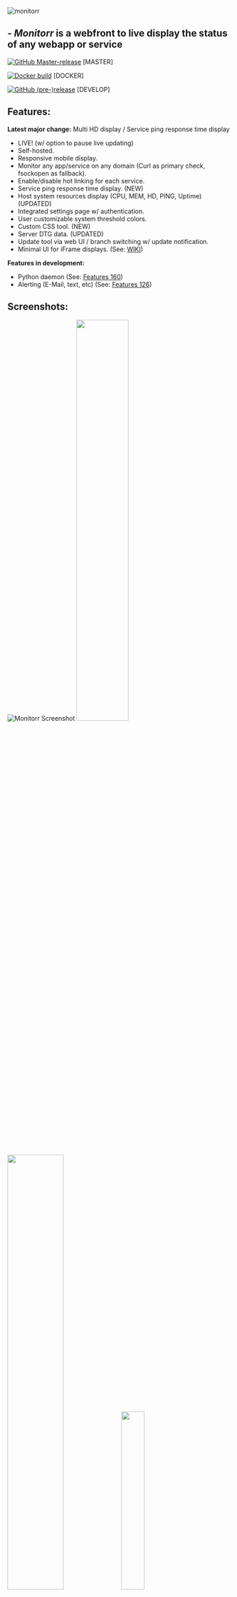 ![monitorr](https://raw.githubusercontent.com/Monitorr/Monitorr/master/assets/img/monitorrbanner.png)


## - *Monitorr* is a webfront to live display the status of any webapp or service

[![GitHub Master-release](https://img.shields.io/github/release/monitorr/monitorr.svg?style=flat)](https://github.com/monitorr/monitorr/releases) [MASTER]

[![Docker build](https://img.shields.io/docker/build/monitorr/monitorr.svg?maxAge=2592000)](https://hub.docker.com/r/monitorr/monitorr/) [DOCKER]

[![GitHub (pre-)release](https://img.shields.io/github/release/monitorr/monitorr/all.svg)](https://github.com/monitorr/monitorr/releases) [DEVELOP]


## Features:

**Latest major change:** Multi HD display / Service ping response time display

- LIVE! (w/ option to pause live updating)
- Self-hosted.
- Responsive mobile display.
- Monitor any app/service on any domain (Curl as primary check, fsockopen as fallback).
- Enable/disable hot linking for each service.
- Service ping response time display. (NEW)
- Host system resources display (CPU, MEM, HD, PING, Uptime) (UPDATED)
- Integrated settings page w/ authentication.
- User customizable system threshold colors.
- Custom CSS tool. (NEW)
- Server DTG data. (UPDATED)
- Update tool via web UI / branch switching w/ update notification.
- Minimal UI for iFrame displays. (See: [WIKI](https://github.com/Monitorr/Monitorr/wiki/05-Integration:--Organizr))


**Features in development:**

- Python daemon (See: [Features 160](https://github.com/Monitorr/Monitorr/issues/160))
- Alerting (E-Mail, text, etc) (See: [Features 126](https://github.com/Monitorr/Monitorr/issues/126))


## Screenshots:

![Monitorr Screenshot](https://i.imgur.com/2wGLfLp.png)
<img src="https://i.imgur.com/UxDNcct.jpg?1" width="48%"> <img src="https://i.imgur.com/0smwRRu.jpg?1" width="50%">
<img src="https://i.imgur.com/BpBplql.png?1" width="32%">  <img src="https://i.imgur.com/PWWpDkn.jpg?1" width="32%"> <img src="https://i.imgur.com/Mnu0QJg.png?1" width="32%"> 


### Mobile:

![Monitorr Mobile SS](https://i.imgur.com/JLANkme.jpg?3)


## Prerequisites:

1) [PHP](https://secure.php.net/downloads.php) (7.1+ recommended)
2) [PHP cURL](https://secure.php.net/manual/en/book.curl.php)
3) [PHP ZipArchive](http://www.php.net/manual/en/zip.installation.php)
4) [PHP PDO](http://php.net/manual/en/book.pdo.php)
5) [SQLite](https://www.sqlite.org/index.html)
6) [GIT](https://git-scm.com/download/win) (Recommended for Windows hosts (see wiki)


## Quick Start:

- See full configuration instructions in the WiKi: https://github.com/Monitorr/Monitorr/wiki

1) Clone/download the Monitorr repository to your webserver. (Docker image available here: [![Docker build](https://img.shields.io/docker/build/monitorr/monitorr.svg?maxAge=2592000)](https://hub.docker.com/r/monitorr/monitorr/) )
2) Browse to: _[localhost\domain]/monitorr/index.php_
3) Establish data directory, and user database via secure registration tool.
4) Log in and configure Monitorr via secure settings UI.
5) Chill


## Feature Requests:

 [![Feature Requests](https://cloud.githubusercontent.com/assets/390379/10127973/045b3a96-6560-11e5-9b20-31a2032956b2.png)](https://feathub.com/Monitorr/Monitorr)

**Current feature requests:**

[![Feature Requests](https://feathub.com/Monitorr/Monitorr?format=svg)](https://feathub.com/Monitorr/Monitorr)


## Connect:

- Need live help?  Join us on Discord:   [![Discord](https://img.shields.io/discord/102860784329052160.svg)](https://discord.gg/YKbRXtt)

- E-mail: monitorrapp@gmail.com

- Buy us a beer! Donate:        [![Donate](https://img.shields.io/badge/Donate-PayPal-green.svg)](https://paypal.me/monitorrapp)

- Check out our sister app **Logarr**:  https://github.com/Monitorr/Logarr


## About Us:

- [seanvree](https://github.com/seanvree) (Windows Wizard)
- [jonfinley](https://github.com/jonfinley) (Linux Dude)
- [wjbeckett](https://github.com/wjbeckett)


## Credits:

[ - Causefx](https://github.com/Causefx) - [christronyxyocum](https://github.com/christronyxyocum) - [rob1998](https://github.com/rob1998) - [Roxedux](https://github.com/si0972) -


## Libraries used in this project:

- [Alpaca](https://github.com/gitana/alpaca/)
- [PHP Login](https://github.com/panique/php-login-one-file)
- [ACE](https://github.com/ajaxorg/ace)
- [PACE](https://github.com/HubSpot/pace)
- [Form Validation](https://github.com/DrRoach/FormValidation)
